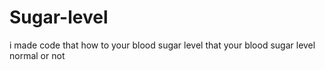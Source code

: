 # Sugar-level
i made code that how to your blood sugar level that your blood sugar level normal or not 
